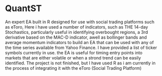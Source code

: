 # QuantST
An expert EA built in R designed for use with social trading platforms such as eToro,
Here i have used a number of indicators, such as THE 14-day Stochastics, particularly useful in identifying overbought
regions, a 3rd derivative based on the MAC-D indicator, awell as bollinger bands and average momentum indicators to build an 
EA that can be used with any of the time series available from Yahoo Finance. I have provided a list of ticker symbols
currently in use. the EA is useful for timing entry points into markets that are either volatile or when a strond trend
can be easily identified. The project is not finished, but I have used R as i am currently in the process of integrating it with
the eToro (Social Trading Platform) 
